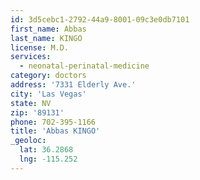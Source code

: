 ```yaml
---
id: 3d5cebc1-2792-44a9-8001-09c3e0db7101
first_name: Abbas
last_name: KINGO
license: M.D.
services:
  - neonatal-perinatal-medicine
category: doctors
address: '7331 Elderly Ave.'
city: 'Las Vegas'
state: NV
zip: '89131'
phone: 702-395-1166
title: 'Abbas KINGO'
_geoloc:
  lat: 36.2868
  lng: -115.252
---
```

